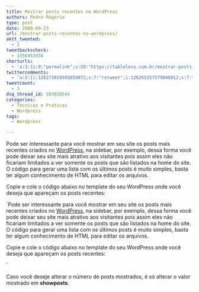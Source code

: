 ```yaml
---
title: Mostrar posts recentes no WordPress
authors: Pedro Rogério
type: post
date: 2008-09-23
url: /mostrar-posts-recentes-no-wordpress/
aktt_tweeted:
  - 1
tweetbackscheck:
  - 1356453934
shorturls:
  - 'a:3:{s:9:"permalink";s:59:"https://tableless.com.br/mostrar-posts-recentes-no-wordpress";s:7:"tinyurl";s:26:"https://tinyurl.com/3kohael";s:4:"isgd";s:19:"https://is.gd/FfddHO";}'
twittercomments:
  - 'a:2:{i:126273018505859072;s:7:"retweet";i:126265157579046912;s:7:"retweet";}'
tweetcount:
  - 3
dsq_thread_id: 503038544
categories:
  - Técnicas e Práticas
  - Wordpress
tags:
  - Wordpress

---
```

Pode ser interessante para você mostrar em seu site os posts mais recentes criados no [WordPress][1], na sidebar, por exemplo, dessa forma você pode deixar seu site mais atrativo aos visitantes pois assim eles não ficariam limitados a ver somente os posts que são listados na home do site. O código para gerar uma lista com os últimos posts é muito simples, basta ter algum conhecimento de HTML para editar os arquivos.<!--more-->

Copie e cole o código abaixo no template do seu WordPress onde você deseja que apareçam os posts recentes:

`Pode ser interessante para você mostrar em seu site os posts mais recentes criados no [WordPress][1], na sidebar, por exemplo, dessa forma você pode deixar seu site mais atrativo aos visitantes pois assim eles não ficariam limitados a ver somente os posts que são listados na home do site. O código para gerar uma lista com os últimos posts é muito simples, basta ter algum conhecimento de HTML para editar os arquivos.<!--more-->

Copie e cole o código abaixo no template do seu WordPress onde você deseja que apareçam os posts recentes:

` 

Caso você deseje alterar o número de posts mostrados, é só alterar o valor mostrado em **showposts**.

 [1]: https://taleless.com.br/wordpress/ "Artigos sobre WordPress"